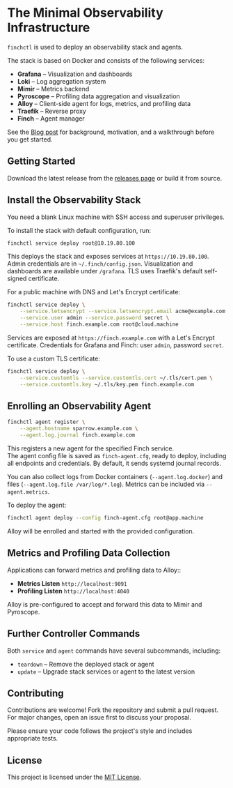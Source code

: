 # The Minimal Observability Infrastructure

`finchctl` is used to deploy an observability stack and agents.

The stack is based on Docker and consists of the following services:

- **Grafana** – Visualization and dashboards
- **Loki** – Log aggregation system
- **Mimir** – Metrics backend
- **Pyroscope** – Profiling data aggregation and visualization
- **Alloy** – Client-side agent for logs, metrics, and profiling data
- **Traefik** – Reverse proxy
- **Finch** – Agent manager

See the [Blog post](https://blog.tschaefer.org/posts/2025/08/17/finch-a-minimal-logging-stack/)
for background, motivation, and a walkthrough before you get started.

## Getting Started

Download the latest release from the
[releases page](https://github.com/tschaefer/finchctl/releases) or build it
from source.

## Install the Observability Stack

You need a blank Linux machine with SSH access and superuser privileges.

To install the stack with default configuration, run:

```bash
finchctl service deploy root@10.19.80.100
```

This deploys the stack and exposes services at `https://10.19.80.100`.
Admin credentials are in `~/.finch/config.json`.
Visualization and dashboards are available under `/grafana`.
TLS uses Traefik's default self-signed certificate.

For a public machine with DNS and Let's Encrypt certificate:

```bash
finchctl service deploy \
    --service.letsencrypt --service.letsencrypt.email acme@example.com \
    --service.user admin --service.password secret \
    --service.host finch.example.com root@cloud.machine
```

Services are exposed at `https://finch.example.com` with a Let's Encrypt
certificate. Credentials for Grafana and Finch: user `admin`, password `secret`.

To use a custom TLS certificate:

```bash
finchctl service deploy \
    --service.customtls --service.customtls.cert ~/.tls/cert.pem \
    --service.customtls.key ~/.tls/key.pem finch.example.com
```

## Enrolling an Observability Agent

```bash
finchctl agent register \
    --agent.hostname sparrow.example.com \
    --agent.log.journal finch.example.com
```

This registers a new agent for the specified Finch service.  
The agent config file is saved as `finch-agent.cfg`, ready to deploy, including
all endpoints and credentials. By default, it sends systemd journal records.

You can also collect logs from Docker containers (`--agent.log.docker`) and
files (`--agent.log.file /var/log/*.log`). Metrics can be included via
`--agent.metrics`.

To deploy the agent:

```bash
finchctl agent deploy --config finch-agent.cfg root@app.machine
```

Alloy will be enrolled and started with the provided configuration.

## Metrics and Profiling Data Collection

Applications can forward metrics and profiling data to Alloy::

- **Metrics Listen** `http://localhost:9091`
- **Profiling Listen** `http://localhost:4040`

Alloy is pre-configured to accept and forward this data to Mimir and
Pyroscope.

## Further Controller Commands

Both `service` and `agent` commands have several subcommands, including:

- `teardown` – Remove the deployed stack or agent
- `update` – Upgrade stack services or agent to the latest version

## Contributing

Contributions are welcome!
Fork the repository and submit a pull request. For major changes, open an issue
first to discuss your proposal.

Please ensure your code follows the project's style and includes appropriate
tests.

## License

This project is licensed under the [MIT License](LICENSE).
